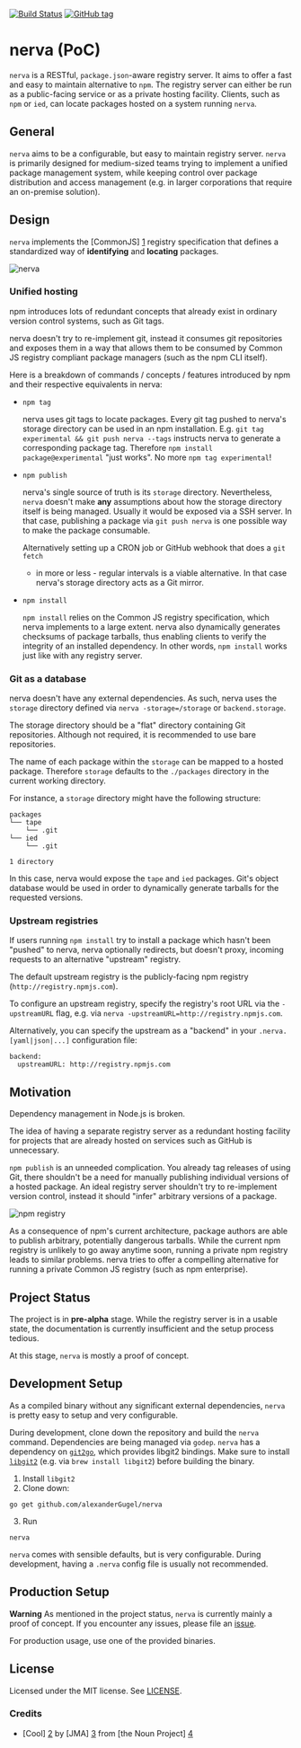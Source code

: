 [![Build Status](https://travis-ci.org/alexanderGugel/nerva.svg?branch=master)](https://travis-ci.org/alexanderGugel/nerva)
[![GitHub tag](https://img.shields.io/github/tag/alexanderGugel/nerva.svg?maxAge=2592000)](https://github.com/alexanderGugel/nerva)

# nerva (PoC)

`nerva` is a RESTful, `package.json`-aware registry server. It aims to offer a
fast and easy to maintain alternative to `npm`. The registry server can either
be run as a public-facing service or as a private hosting facility. Clients,
such as `npm` or `ied`, can locate packages hosted on a system running `nerva`.

## General

`nerva` aims to be a configurable, but easy to maintain registry server. `nerva`
is primarily designed for medium-sized teams trying to implement a unified
package management system, while keeping control over package distribution and
access management (e.g. in larger corporations that require an on-premise
solution).

## Design

`nerva` implements the [CommonJS] [1] registry specification that defines a
standardized way of **identifying** and **locating** packages.

![nerva](https://cdn.rawgit.com/alexanderGugel/nerva/master/public/nerva.svg)

### Unified hosting

npm introduces lots of redundant concepts that already exist in ordinary version
control systems, such as Git tags.

nerva doesn't try to re-implement git, instead it consumes git repositories and
exposes them in a way that allows them to be consumed by Common JS registry
compliant package managers (such as the npm CLI itself).

Here is a breakdown of commands / concepts / features introduced by npm and
their respective equivalents in nerva:

* `npm tag`

  nerva uses git tags to locate packages. Every git tag pushed to nerva's
  storage directory can be used in an npm installation. E.g.
  `git tag experimental && git push nerva --tags` instructs nerva to generate
  a corresponding package tag. Therefore `npm install package@experimental`
  "just works". No more `npm tag experimental`!

* `npm publish`

  nerva's single source of truth is its `storage` directory. Nevertheless,
  `nerva` doesn't make **any** assumptions about how the storage directory
  itself is being managed. Usually it would be exposed via a SSH server.
  In that case, publishing a package via `git push nerva` is one possible way to
  make the package consumable.

  Alternatively setting up a CRON job or GitHub webhook that does a `git fetch`
  - in more or less - regular intervals is a viable alternative. In that case
  nerva's storage directory acts as a Git mirror.

* `npm install`

  `npm install` relies on the Common JS registry specification, which nerva
  implements to a large extent. nerva also dynamically generates checksums of
  package tarballs, thus enabling clients to verify the integrity of an
  installed dependency. In other words, `npm install` works just like with any
  registry server.

### Git as a database

nerva doesn't have any external dependencies. As such, nerva uses the `storage`
directory defined via `nerva -storage=/storage` or `backend.storage`.

The storage directory should be a "flat" directory containing Git repositories.
Although not required, it is recommended to use bare repositories.

The name of each package within the `storage` can be mapped to a hosted package.
Therefore `storage` defaults to the `./packages` directory in the current
working directory.

For instance, a `storage` directory might have the following structure:

    packages
    └── tape
        └── .git
    └── ied
        └── .git

    1 directory

In this case, nerva would expose the `tape` and `ied` packages. Git's object
database would be used in order to dynamically generate tarballs for the
requested versions.

### Upstream registries

If users running `npm install` try to install a package which hasn't been
"pushed" to nerva, nerva optionally redirects, but doesn't proxy, incoming
requests to an alternative "upstream" registry.

The default upstream registry is the publicly-facing npm registry
(`http://registry.npmjs.com`).

To configure an upstream registry, specify the registry's root URL via the
`-upstreamURL` flag, e.g. via `nerva -upstreamURL=http://registry.npmjs.com`.

Alternatively, you can specify the upstream as a "backend" in your
`.nerva.[yaml|json|...]` configuration file:

    backend:
      upstreamURL: http://registry.npmjs.com

## Motivation

Dependency management in Node.js is broken.

The idea of having a separate registry server as a redundant hosting facility
for projects that are already hosted on services such as GitHub is unnecessary.

`npm publish` is an unneeded complication. You already tag releases of using
Git, there shouldn't be a need for manually publishing individual versions of a
hosted package. An ideal registry server shouldn't try to re-implement version
control, instead it should "infer" arbitrary versions of a package.

![npm registry](https://cdn.rawgit.com/alexanderGugel/nerva/master/public/registry-wall.svg)

As a consequence of npm's current architecture, package authors are able to
publish arbitrary, potentially dangerous tarballs. While the current npm
registry is unlikely to go away anytime soon, running a private npm registry
leads to similar problems. nerva tries to offer a compelling alternative for
running a private Common JS registry (such as npm enterprise).

## Project Status

The project is in **pre-alpha** stage. While the registry server is in a usable
state, the documentation is currently insufficient and the setup process
tedious.

At this stage, `nerva` is mostly a proof of concept.

## Development Setup

As a compiled binary without any significant external dependencies, `nerva` is
pretty easy to setup and very configurable.

During development, clone down the repository and build the `nerva` command.
Dependencies are being managed via `godep`. `nerva` has a dependency on
[`git2go`](https://github.com/libgit2/git2go), which provides libgit2 bindings.
Make sure to install [`libgit2`](https://github.com/libgit2/git2go) (e.g. via
`brew install libgit2`) before building the binary.

1. Install `libgit2`
2. Clone down:

  `go get github.com/alexanderGugel/nerva`

3. Run

  `nerva`

`nerva` comes with sensible defaults, but is very configurable. During
development, having a `.nerva` config file is usually not recommended.

## Production Setup

**Warning** As mentioned in the project status, `nerva` is currently mainly a
proof of concept. If you encounter any issues, please file an
[issue](https://github.com/alexanderGugel/nerva/issues).

For production usage, use one of the provided binaries.

## License

Licensed under the MIT license. See [LICENSE](LICENSE).

### Credits

* [Cool] [2] by [JMA] [3] from [the Noun Project] [4]

[1]: http://wiki.commonjs.org/wiki/Packages/Registry "CommonJS Registry Specification"
[2]: https://thenounproject.com/Mattebrooks/collection/objecticons/?i=63757 "Cool"
[3]: https://thenounproject.com/jmanwyl "JMA"
[4]: https://thenounproject.com/ "The Noun Project"
